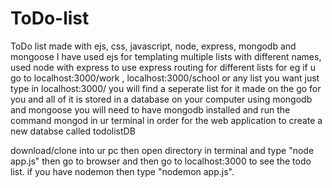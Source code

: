 # ToDo-list
ToDo list made with ejs, css, javascript, node, express, mongodb and mongoose
I have used ejs for templating multiple lists with different names, used node with express to use express routing for different lists for eg if u go to localhost:3000/work , localhost:3000/school or any list you want just type in localhost:3000/<your choice of list name here> you will find a seperate list for it made on the go for you and all of it is stored in a database on your computer using mongodb and mongoose 
you will need to have mongodb installed and run the command mongod in ur terminal in order for the web application to create a new databse called todolistDB

download/clone into ur pc then open directory in terminal and type "node app.js" then go to browser and then go to localhost:3000 to see the todo list.
if you have nodemon then type "nodemon app.js".


